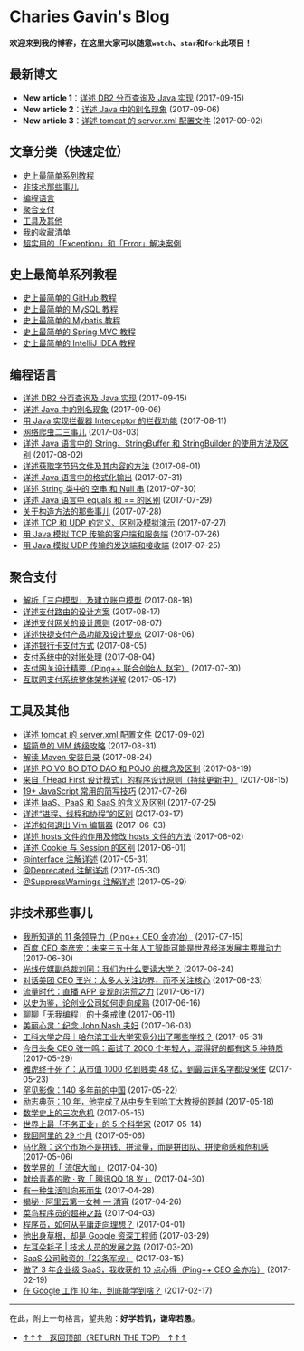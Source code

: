 # Charies Gavin's Blog

**欢迎来到我的博客，在这里大家可以随意`watch`、`star`和`fork`此项目！**

## 最新博文

 - **New article 1**：[详述 DB2 分页查询及 Java 实现](https://github.com/guobinhit/cg-blog/blob/master/articles-of-blog/java-something/db2-java.md) (2017-09-15)
 - **New article 2**：[详述 Java 中的别名现象](https://github.com/guobinhit/cg-blog/blob/master/articles-of-blog/java-something/alias.md) (2017-09-06)
 - **New article 3**：[详述 tomcat 的 server.xml 配置文件](https://github.com/guobinhit/cg-blog/blob/master/articles-of-blog/tools-and-others/tomcat.md) (2017-09-02)
 

## 文章分类（快速定位）
 - [史上最简单系列教程](#史上最简单系列教程)
 - [非技术那些事儿](#非技术那些事儿)
 - [编程语言](#编程语言)
 - [聚合支付](#聚合支付)
 - [工具及其他](#工具及其他)
 - [我的收藏清单](https://github.com/guobinhit/cg-reading-list)
 - [超实用的「Exception」和「Error」解决案例](https://github.com/guobinhit/SolutionCase-Exception-and-Error)
 


## 史上最简单系列教程

- [史上最简单的 GitHub 教程](http://blog.csdn.net/qq_35246620/article/details/66973794)
- [史上最简单的 MySQL 教程](https://github.com/guobinhit/mysql-tutorial)
- [史上最简单的 Mybatis 教程](https://github.com/guobinhit/mybatis-tutorial)
- [史上最简单的 Spring MVC 教程](https://github.com/guobinhit/springmvc-tutorial)
- [史上最简单的 IntelliJ IDEA 教程](http://blog.csdn.net/qq_35246620/article/details/61191375)


## 编程语言

- [详述 DB2 分页查询及 Java 实现](https://github.com/guobinhit/cg-blog/blob/master/articles-of-blog/java-something/db2-java.md) (2017-09-15)
- [详述 Java 中的别名现象](https://github.com/guobinhit/cg-blog/blob/master/articles-of-blog/java-something/alias.md) (2017-09-06)
- [用 Java 实现拦截器 Interceptor 的拦截功能](https://github.com/guobinhit/cg-blog/blob/master/articles-of-blog/java-something/interceptor.md) (2017-08-11)
- [网络爬虫二三事儿](https://github.com/guobinhit/cg-blog/blob/master/articles-of-blog/java-something/net-spider.md) (2017-08-03)
- [详述 Java 语言中的 String、StringBuffer 和 StringBuilder 的使用方法及区别](https://github.com/guobinhit/cg-blog/blob/master/articles-of-blog/java-something/string-buffer-builder.md) (2017-08-02)
- [详述获取字节码文件及其内容的方法](https://github.com/guobinhit/cg-blog/blob/master/articles-of-blog/java-something/class-byte-file.md) (2017-08-01)
- [详述 Java 语言中的格式化输出](https://github.com/guobinhit/cg-blog/blob/master/articles-of-blog/java-something/format-system.md) (2017-07-31)
- [详述 String 类中的 空串 和 Null 串](https://github.com/guobinhit/cg-blog/blob/master/articles-of-blog/java-something/kong-and-null.md) (2017-07-30)
- [详述 Java 语言中 equals 和 == 的区别](https://github.com/guobinhit/cg-blog/blob/master/articles-of-blog/java-something/equals-hd.md) (2017-07-29)
- [关于构造方法的那些事儿](https://github.com/guobinhit/cg-blog/blob/master/articles-of-blog/java-something/structure.md) (2017-07-28)
- [详述 TCP 和 UDP 的定义、区别及模拟演示](https://github.com/guobinhit/cg-blog/blob/master/articles-of-blog/java-something/udp-tcp.md) (2017-07-27)
- [用 Java 模拟 TCP 传输的客户端和服务端](https://github.com/guobinhit/cg-blog/blob/master/articles-of-blog/java-something/java-to-tcp.md) (2017-07-26)
- [用 Java 模拟 UDP 传输的发送端和接收端](https://github.com/guobinhit/cg-blog/blob/master/articles-of-blog/java-something/java-to-udp.md) (2017-07-25)

## 聚合支付


- [解析「三户模型」及建立账户模型](https://github.com/guobinhit/cg-blog/blob/master/articles-of-blog/netpayment/threemodel.md) (2017-08-18)
- [详述支付路由的设计方案](https://github.com/guobinhit/cg-blog/blob/master/articles-of-blog/netpayment/payrouter.md) (2017-08-17)
- [详述支付网关的设计原则](https://github.com/guobinhit/cg-blog/blob/master/articles-of-blog/netpayment/gateway.md) (2017-08-07)
- [详述快捷支付产品功能及设计要点](https://github.com/guobinhit/cg-blog/blob/master/articles-of-blog/netpayment/fastpay.md) (2017-08-06)
- [详述银行卡支付方式](https://github.com/guobinhit/cg-blog/blob/master/articles-of-blog/netpayment/bankpay.md) (2017-08-05)
- [支付系统中的对账处理](https://github.com/guobinhit/cg-blog/blob/master/articles-of-blog/netpayment/accounting.md) (2017-08-04)
- [支付网关设计精要（Ping++ 联合创始人 赵宇）](https://github.com/guobinhit/cg-blog/blob/master/articles-of-blog/tools-and-others/pay-gateway.md) (2017-07-30)
- [互联网支付系统整体架构详解](https://github.com/guobinhit/cg-blog/blob/master/articles-of-blog/tools-and-others/net-pay.md) (2017-05-17)




## 工具及其他




- [详述 tomcat 的 server.xml 配置文件](https://github.com/guobinhit/cg-blog/blob/master/articles-of-blog/tools-and-others/tomcat.md) (2017-09-02)
- [超简单的 VIM 练级攻略](https://github.com/guobinhit/cg-blog/blob/master/articles-of-blog/tools-and-others/vim-better.md) (2017-08-31)
- [解读 Maven 安装目录](https://github.com/guobinhit/cg-blog/blob/master/articles-of-blog/tools-and-others/maven.md) (2017-08-24)
- [详述 PO VO BO DTO DAO 和 POJO 的概念及区别](https://github.com/guobinhit/cg-blog/blob/master/articles-of-blog/tools-and-others/xxo.md) (2017-08-19)
- [来自「Head First 设计模式」的程序设计原则（持续更新中）](https://github.com/guobinhit/cg-blog/blob/master/articles-of-blog/tools-and-others/headfirst.md) (2017-08-15)
- [19+ JavaScript 常用的简写技巧](https://github.com/guobinhit/cg-blog/blob/master/articles-of-blog/tools-and-others/19plus-js.md) (2017-07-26)
- [详述 IaaS、PaaS 和 SaaS 的含义及区别](https://github.com/guobinhit/cg-blog/blob/master/articles-of-blog/tools-and-others/iaas-paas-saas.md) (2017-07-25)
- [详述“进程、线程和协程”的区别](https://github.com/guobinhit/cg-blog/blob/master/articles-of-blog/tools-and-others/jin-xian-xie-cheng.md) (2017-03-17)
- [详述如何退出 Vim 编辑器](https://github.com/guobinhit/cg-blog/blob/master/articles-of-blog/tools-and-others/vim.md) (2017-06-03)
- [详述 hosts 文件的作用及修改 hosts 文件的方法](https://github.com/guobinhit/cg-blog/blob/master/articles-of-blog/tools-and-others/hosts.md) (2017-06-02)
- [详述 Cookie 与 Session 的区别](https://github.com/guobinhit/cg-blog/blob/master/articles-of-blog/tools-and-others/cookie-and-session.md) (2017-06-01)
- [@interface 注解详述](https://github.com/guobinhit/cg-blog/blob/master/articles-of-blog/tools-and-others/interface-annotation.md) (2017-05-31)
- [@Deprecated 注解详述](https://github.com/guobinhit/cg-blog/blob/master/articles-of-blog/tools-and-others/deprecated.md) (2017-05-30)
- [@SuppressWarnings 注解详述](https://github.com/guobinhit/cg-blog/blob/master/articles-of-blog/tools-and-others/suppress-warnings.md) (2017-05-29)


## 非技术那些事儿

- [我所知道的 11 条领导力（Ping++ CEO 金亦冶）](https://github.com/guobinhit/cg-blog/blob/master/articles-of-blog/nontechnical-things/pingceo-eleven.md) (2017-07-15)
- [百度 CEO 李彦宏：未来三五十年人工智能可能是世界经济发展主要推动力](https://github.com/guobinhit/cg-blog/blob/master/articles-of-blog/nontechnical-things/baidu-ceo-ai.md) (2017-06-30)
- [光线传媒副总裁刘同：我们为什么要读大学？](https://github.com/guobinhit/cg-blog/blob/master/articles-of-blog/nontechnical-things/liutong.md) (2017-06-24)
- [对话美团 CEO 王兴：太多人关注边界，而不关注核心](https://github.com/guobinhit/cg-blog/blob/master/articles-of-blog/nontechnical-things/meituan-ceo-wangxing.md) (2017-06-23)
- [流量时代：直播 APP 变现的洪荒之力](https://github.com/guobinhit/cg-blog/blob/master/articles-of-blog/nontechnical-things/flow-age.md) (2017-06-17)
- [以史为鉴，论创业公司如何走向成熟](https://github.com/guobinhit/cg-blog/blob/master/articles-of-blog/nontechnical-things/john-nash.md) (2017-06-16)
- [聊聊「无我编程」的十条戒律](https://github.com/guobinhit/cg-blog/blob/master/articles-of-blog/nontechnical-things/ten-rules.md) (2017-06-11)
- [美丽心灵：纪念 John Nash 夫妇](https://github.com/guobinhit/cg-blog/blob/master/articles-of-blog/nontechnical-things/john-nash.md) (2017-06-03)
- [工科大学之母｜哈尔滨工业大学究竟分出了哪些学校？](https://github.com/guobinhit/cg-blog/blob/master/articles-of-blog/nontechnical-things/hit.md) (2017-05-31)
- [今日头条 CEO 张一鸣：面试了 2000 个年轻人，混得好的都有这 5 种特质](https://github.com/guobinhit/cg-blog/blob/master/articles-of-blog/nontechnical-things/zhangyiming.md) (2017-05-29)
- [雅虎终于死了：从市值 1000 亿到贱卖 48 亿，到最后连名字都没保住](https://github.com/guobinhit/cg-blog/blob/master/articles-of-blog/nontechnical-things/yahoo.md) (2017-05-23)
- [罕见影像：140 多年前的中国](https://github.com/guobinhit/cg-blog/blob/master/articles-of-blog/nontechnical-things/china-140-ago.md) (2017-05-22)
- [励志典范：10 年，他完成了从中专生到哈工大教授的跨越](https://github.com/guobinhit/cg-blog/blob/master/articles-of-blog/nontechnical-things/gaohuijun.md) (2017-05-18)
- [数学史上的三次危机](https://github.com/guobinhit/cg-blog/blob/master/articles-of-blog/nontechnical-things/math-three-cirsis.md) (2017-05-15)
- [世界上最「不务正业」的 5 个科学家](https://github.com/guobinhit/cg-blog/blob/master/articles-of-blog/nontechnical-things/bwzy-five.md) (2017-05-14)
- [我回阿里的 29 个月](https://github.com/guobinhit/cg-blog/blob/master/articles-of-blog/nontechnical-things/return-ali.md) (2017-05-06)
- [马化腾：这个市场不是拼钱、拼流量，而是拼团队、拼使命感和危机感](https://github.com/guobinhit/cg-blog/blob/master/articles-of-blog/nontechnical-things/mahuateng.md) (2017-05-06)
- [数学界的「 流氓大咖」](https://github.com/guobinhit/cg-blog/blob/master/articles-of-blog/nontechnical-things/math-world-lm.md) (2017-04-30)
- [献给青春的歌 · 致「 腾讯QQ 18 岁」](https://github.com/guobinhit/cg-blog/blob/master/articles-of-blog/nontechnical-things/qq-ten.md) (2017-04-30)
- [有一种生活叫向死而生](https://github.com/guobinhit/cg-blog/blob/master/articles-of-blog/nontechnical-things/death-to-live.md) (2017-04-28)
- [揭秘 · 阿里云第一女神 — 清宵](https://github.com/guobinhit/cg-blog/blob/master/articles-of-blog/nontechnical-things/ali-qingxiao.md) (2017-04-26)
- [菜鸟程序员的超神之路](https://github.com/guobinhit/cg-blog/blob/master/articles-of-blog/nontechnical-things/loser-to-god.md) (2017-04-03)
- [程序员，如何从平庸走向理想？](https://github.com/guobinhit/cg-blog/blob/master/articles-of-blog/nontechnical-things/coder-to-better.md) (2017-04-01)
- [他出身草根，却是 Google 资深工程师](https://github.com/guobinhit/cg-blog/blob/master/articles-of-blog/nontechnical-things/david-byttow.md) (2017-03-29)
- [左耳朵耗子 | 技术人员的发展之路](https://github.com/guobinhit/cg-blog/blob/master/articles-of-blog/nontechnical-things/developer-load.md) (2017-03-20)
- [SaaS 公司融资的「22条军规」](https://github.com/guobinhit/cg-blog/blob/master/articles-of-blog/nontechnical-things/saas-22.md) (2017-03-15)
- [做了 3 年企业级 SaaS，我收获的 10 点心得（Ping++ CEO 金亦冶）](https://github.com/guobinhit/cg-blog/blob/master/articles-of-blog/nontechnical-things/pingplus-ceo-ten.md) (2017-02-19)
- [在 Google 工作 10 年，到底能学到啥？](https://github.com/guobinhit/cg-blog/blob/master/articles-of-blog/nontechnical-things/google-ten-years.md) (2017-02-17)


------------

在此，附上一句格言，望共勉：**好学若饥，谦卑若愚**。


- [↑↑↑   返回顶部（RETURN THE TOP）  ↑↑↑](#最新博文)

